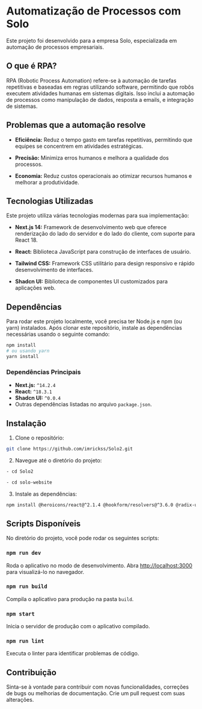 # Automatização de Processos com Solo

Este projeto foi desenvolvido para a empresa Solo, especializada em automação de processos empresariais.

## O que é RPA?

RPA (Robotic Process Automation) refere-se à automação de tarefas repetitivas e baseadas em regras utilizando software, permitindo que robôs executem atividades humanas em sistemas digitais. Isso inclui a automação de processos como manipulação de dados, resposta a emails, e integração de sistemas.

## Problemas que a automação resolve

- **Eficiência:** Reduz o tempo gasto em tarefas repetitivas, permitindo que equipes se concentrem em atividades estratégicas.
  
- **Precisão:** Minimiza erros humanos e melhora a qualidade dos processos.
  
- **Economia:** Reduz custos operacionais ao otimizar recursos humanos e melhorar a produtividade.

## Tecnologias Utilizadas

Este projeto utiliza várias tecnologias modernas para sua implementação:

- **Next.js 14:** Framework de desenvolvimento web que oferece renderização do lado do servidor e do lado do cliente, com suporte para React 18.
  
- **React:** Biblioteca JavaScript para construção de interfaces de usuário.
  
- **Tailwind CSS:** Framework CSS utilitário para design responsivo e rápido desenvolvimento de interfaces.
  
- **Shadcn UI:** Biblioteca de componentes UI customizados para aplicações web.

## Dependências

Para rodar este projeto localmente, você precisa ter Node.js e npm (ou yarn) instalados. Após clonar este repositório, instale as dependências necessárias usando o seguinte comando:

```bash
npm install
# ou usando yarn
yarn install
```

### Dependências Principais

- **Next.js:** `^14.2.4`
- **React:** `^18.3.1`
- **Shadcn UI:** `^0.0.4`
- Outras dependências listadas no arquivo `package.json`.

## Instalação

1. Clone o repositório:

```bash
git clone https://github.com/imrickss/Solo2.git
```

2. Navegue até o diretório do projeto:
   
```bash
- cd Solo2
```

```bash
- cd solo-website
```

3. Instale as dependências:
   
```bash
npm install @heroicons/react@^2.1.4 @hookform/resolvers@^3.6.0 @radix-ui/react-avatar@^1.1.0 @radix-ui/react-hover-card@^1.1.1 @radix-ui/react-label@^2.1.0 @radix-ui/react-slot@^1.1.0 @radix-ui/react-tabs@^1.1.0 @radix-ui/react-toast@^1.2.1 @radix-ui/react-tooltip@^1.1.0 @shadcn/ui@^0.0.4 axios@^1.7.2 class-variance-authority@^0.7.0 clsx@^2.1.1 dotenv@^16.4.5 lucide-react@^0.394.0 next@^14.2.4 nodemailer@^6.9.14 react@^18.3.1 react-dom@^18.3.1 react-hook-form@^7.52.0 react-icons@^5.2.1 tailwind-merge@^2.3.0 tailwindcss-animate@^1.0.7 zod@^3.23.8 @types/node@^20.14.7 @types/react@^18.3.3 @types/react-dom@^18.3.0 eslint@^8.57.0 eslint-config-next@^14.2.4 postcss@^8.4.38 tailwindcss@^3.4.4 typescript@^5.5.2
```

## Scripts Disponíveis

No diretório do projeto, você pode rodar os seguintes scripts:

### `npm run dev`

Roda o aplicativo no modo de desenvolvimento. Abra [http://localhost:3000](http://localhost:3000) para visualizá-lo no navegador.

### `npm run build`

Compila o aplicativo para produção na pasta `build`.

### `npm start`

Inicia o servidor de produção com o aplicativo compilado.

### `npm run lint`

Executa o linter para identificar problemas de código.

## Contribuição

Sinta-se à vontade para contribuir com novas funcionalidades, correções de bugs ou melhorias de documentação. Crie um pull request com suas alterações.


